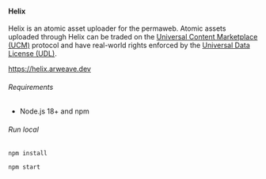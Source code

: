 #### Helix

Helix is an atomic asset uploader for the permaweb. Atomic assets uploaded through Helix can be traded on the [Universal Content Marketplace (UCM)](https://github.com/permaweb/ao-ucm) protocol and have real-world rights enforced by the [Universal Data License (UDL)](https://udlicense.arweave.dev/).

<a href="https://helix.arweave.dev">https://helix.arweave.dev</a>

###### Requirements

- Node.js 18+ and npm

###### Run local

```
npm install
```

```
npm start
```
